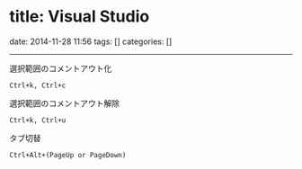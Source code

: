 title: Visual Studio
==========
date: 2014-11-28 11:56
tags: []
categories: []
- - -

選択範囲のコメントアウト化
```
Ctrl+k, Ctrl+c
```
選択範囲のコメントアウト解除
```
Ctrl+k, Ctrl+u
```
タブ切替
```
Ctrl+Alt+(PageUp or PageDown)
```
